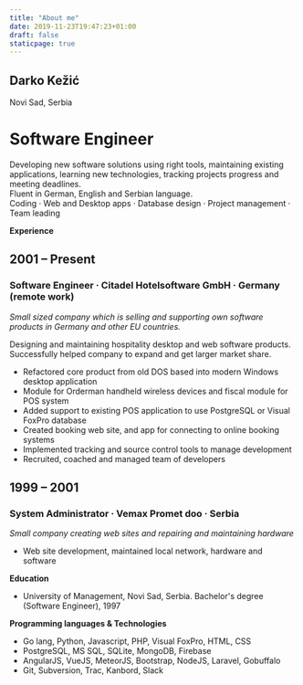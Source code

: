 ```yaml
---
title: "About me"
date: 2019-11-23T19:47:23+01:00
draft: false
staticpage: true
---
```

## Darko Kežić

Novi Sad, Serbia

# Software Engineer

Developing new software solutions using right tools, maintaining existing applications, learning new technologies, tracking projects progress and meeting deadlines.  
Fluent in German, English and Serbian language.  
Coding · Web and Desktop apps · Database design · Project management · Team leading

**Experience**

## 2001 – Present

### **Software Engineer · Citadel Hotelsoftware GmbH · Germany (remote work)**
_Small sized company which is selling and supporting own software products in Germany and other EU countries._

Designing and maintaining hospitality desktop and web software products. Successfully helped company to expand and get larger market share.

- Refactored core product from old DOS based into modern Windows desktop application
- Module for Orderman handheld wireless devices and fiscal module for POS system
- Added support to existing POS application to use PostgreSQL or Visual FoxPro database
- Created booking web site, and app for connecting to online booking systems
- Implemented tracking and source control tools to manage development
- Recruited, coached and managed team of developers

## 1999 – 2001

### **System Administrator · Vemax Promet doo · Serbia**
_Small company creating web sites and repairing and maintaining hardware_

- Web site development, maintained local network, hardware and software

**Education**

- University of Management, Novi Sad, Serbia. Bachelor&#39;s degree (Software Engineer), 1997

**Programming languages &amp; Technologies**

- Go lang, Python, Javascript, PHP, Visual FoxPro, HTML, CSS
- PostgreSQL, MS SQL, SQLite, MongoDB, Firebase
- AngularJS, VueJS, MeteorJS, Bootstrap, NodeJS, Laravel, Gobuffalo
- Git, Subversion, Trac, Kanbord, Slack